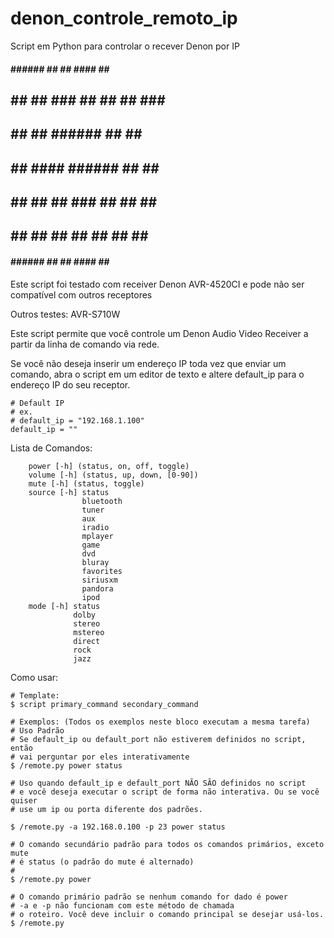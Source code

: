 # denon_controle_remoto_ip
Script em Python para controlar o recever Denon por IP

 ####     ######   ##  ##    ####    ##  ##
 ## ##    ##       ### ##   ##  ##   ### ##
 ##  ##   ##       ######   ##  ##   ######
 ##  ##   ####     ######   ##  ##   ######
 ##  ##   ##       ## ###   ##  ##   ## ###
 ## ##    ##       ##  ##   ##  ##   ##  ##
 ####     ######   ##  ##    ####    ##  ##

Este script foi testado com receiver Denon AVR-4520CI e pode não ser compatível com outros receptores

Outros testes: AVR-S710W

Este script permite que você controle um Denon Audio Video Receiver a partir da linha de comando via rede.

Se você não deseja inserir um endereço IP toda vez que enviar um comando, abra o script em um editor de texto
e altere default_ip para o endereço IP do seu receptor.

```
# Default IP
# ex.
# default_ip = "192.168.1.100"
default_ip = ""
```

Lista de Comandos:

```
    power [-h] (status, on, off, toggle)
    volume [-h] (status, up, down, [0-90])
    mute [-h] (status, toggle)
    source [-h] status
                bluetooth
                tuner
                aux
                iradio
                mplayer
                game
                dvd
                bluray
                favorites
                siriusxm
                pandora
                ipod
    mode [-h] status
              dolby
              stereo
              mstereo
              direct
              rock
              jazz
```

Como usar:

```
# Template:
$ script primary_command secondary_command

# Exemplos: (Todos os exemplos neste bloco executam a mesma tarefa)
# Uso Padrão
# Se default_ip ou default_port não estiverem definidos no script, então
# vai perguntar por eles interativamente
$ /remote.py power status

# Uso quando default_ip e default_port NÃO SÃO definidos no script
# e você deseja executar o script de forma não interativa. Ou se você quiser
# use um ip ou porta diferente dos padrões.

$ /remote.py -a 192.168.0.100 -p 23 power status

# O comando secundário padrão para todos os comandos primários, exceto mute
# é status (o padrão do mute é alternado)
# 
$ /remote.py power

# O comando primário padrão se nenhum comando for dado é power
# -a e -p não funcionam com este método de chamada
# o roteiro. Você deve incluir o comando principal se desejar usá-los.
$ /remote.py
```

